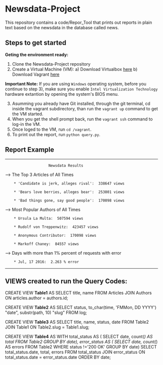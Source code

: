 # Newsdata-Project

This repository contains a code/Repor_Tool that prints out reports in plain text based on the newsdata in the database called news.

## Steps to get started

  **Geting the environment ready:**
  1. Clone the Newsdata-Project repository
  2. Create a Virtual Machine (VM):
      a) Download Virtualbox [here](https://www.virtualbox.org/wiki/Download_Old_Builds_5_1)
      b) Download Vagrant [here](https://www.vagrantup.com/downloads.html)
 
  **Important Note:** If you are using ``Windows`` operating system, before you continue to step 3), make sure you enable ``Intel Virtualization Technology`` hardware extantion by opening the system's BIOS menu.
  
  3. Asumming you already have Git installed, through the git terminal, cd inside the vagrant subdirectory, than run the ``vagrant up`` command to get the VM started.
  4. When you get the shell prompt back, run the ``vagrant ssh`` command to log-in the VM.
  5. Once loged to the VM, run ``cd /vagrant``.
  6. To print out the report, run ``python query.py``.
  
  ## Report Example
----------------------------------------------------------------

                        Newsdata Results


 --> The Top 3 Articles of All Times

        * 'Candidate is jerk, alleges rival':  338647 views

        * 'Bears love berries, alleges bear':  253801 views

        * 'Bad things gone, say good people':  170098 views


 --> Most Popular Authors of All Times

        * Ursula La Multa:  507594 views

        * Rudolf von Treppenwitz:  423457 views

        * Anonymous Contributor:  170098 views

        * Markoff Chaney:  84557 views


 --> Days with more than 1% percent of requests with error

        * Jul, 17 2016:  2.263 % error

----------------------------------------------------------------
       
 ## VIEWS created to run the Query Codes:
 
CREATE VIEW **Table1** AS
SELECT title,
    name
FROM Articles JOIN Authors ON articles.author = authors.id;


CREATE VIEW **Table2** AS
SELECT status,
    to_char(time, 'FMMon, DD YYYY') "date",
    substr(path, 10) "slug"
FROM log;


CREATE VIEW **Table3** AS
SELECT title,
    name,
    status,
    date
FROM Table2 JOIN Table1 ON Table2.slug = Table1.slug;


CREATE VIEW **Table4** AS
WITH total_status AS (
        SELECT date,
            count(*) AS total
            FROM Table2
            GROUP BY date),
    error_status AS (
        SELECT date,
            count(*) AS errors
        FROM Table2
        WHERE status !='200 OK'
        GROUP BY date)
SELECT total_status.date,
    total,
    errors
FROM total_status JOIN error_status ON total_status.date = error_status.date
ORDER BY date; 
 
